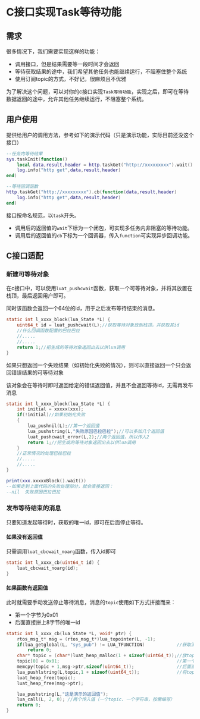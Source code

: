 # C接口实现Task等待功能

## 需求

很多情况下，我们需要实现这样的功能：

- 调用接口，但是结果需要等一段时间才会返回
- 等待获取结果的途中，我们希望其他任务也能继续运行，不阻塞住整个系统
- 使用订阅topic的方式，不好记，很麻烦且不优雅

为了解决这个问题，可以对你的c接口实现`Task等待功能`，实现之后，即可在等待数据返回的途中，允许其他任务继续运行，不阻塞整个系统。

## 用户使用

提供给用户的调用方法，参考如下的演示代码（只是演示功能，实际目前还没这个接口）

```lua
--任务内等待结果
sys.taskInit(function()
    local data,result,header = http.taskGet("http://xxxxxxxxx").wait()
    log.info("http get",data,result,header)
end)

--等待回调函数
http.taskGet("http://xxxxxxxxx").cb(function(data,result,header)
    log.info("http get",data,result,header)
end)
```

接口按命名规范，以`task`开头。

- 调用后的返回值的`wait`下标为一个闭包，可实现多任务内非阻塞的等待功能。
- 调用后的返回值的`cb`下标为一个回调器，传入`function`可实现异步回调功能。

## C接口适配

### 新建可等待对象

在c接口中，可以使用`luat_pushcwait`函数，获取一个可等待对象，并将其放置在栈顶，最后返回用户即可。

同时该函数会返回一个64位的id，用于之后发布等待结束的消息。

```c
static int l_xxxx_block(lua_State *L) {
    uint64_t id = luat_pushcwait(L);//获取等待对象放到栈顶，并获取其id
    //什么回调函数配置的巴拉巴拉
    //.....
    //.....
    return 1;//把生成的等待对象返回出去以供lua调用
}
```

如果只想返回一个失败结果（如初始化失败的情况），则可以直接返回一个只会返回错误结果的可等待对象

该对象会在等待时即时返回给定的错误返回值，并且不会返回等待id，无需再发布消息

```c
static int l_xxxx_block(lua_State *L) {
    int initial = xxxxx(xxx);
    if(!initial)//如果初始化失败
    {
        lua_pushnil(L);//第一个返回值
        lua_pushstring(L,"失败原因巴拉巴拉");//可以多加几个返回值
        luat_pushcwait_error(L,2);//两个返回值，所以传入2
        return 1;//把生成的等待对象返回出去以供lua调用
    }
    //正常情况的处理巴拉巴拉
    //.....
    //.....
}
```

```lua
print(xxx.xxxxxBlock().wait())
--如果走到上面代码的失败处理部分，就会直接返回：
--nil  失败原因巴拉巴拉
```

### 发布等待结束的消息

只要知道发起等待时，获取的唯一id，即可在后面停止等待。

#### 如果没有返回值

只需调用`luat_cbcwait_noarg`函数，传入id即可

```c
static int l_xxxx_cb(uint64_t id) {
    luat_cbcwait_noarg(id);
}
```

#### 如果函数有返回值

此时就需要手动发送停止等待消息，消息的`topic`使用如下方式拼接而来：

- 第一个字节为0x01
- 后面直接拼上8字节的唯一id

```c
static int l_xxxx_cb(lua_State *L, void* ptr) {
    rtos_msg_t* msg = (rtos_msg_t*)lua_topointer(L, -1);
    if(lua_getglobal(L, "sys_pub") != LUA_TFUNCTION)            //获取消息发布函数
        return 0;
    char* topic = (char*)luat_heap_malloc(1 + sizeof(uint64_t));//放topic的缓冲区
    topic[0] = 0x01;                                            //第一个字节为0x01
    memcpy(topic + 1,msg->ptr,sizeof(uint64_t));                //后面直接拼上8字节的唯一id
    lua_pushlstring(L,topic,1 + sizeof(uint64_t));              //将topic塞入栈内
    luat_heap_free(topic);
    luat_heap_free(msg->ptr);

    lua_pushstring(L,"这是演示的返回值");
    lua_call(L, 2, 0); //两个传入值（一个topic、一个字符串，按需编写）
    return 0;
}
```
